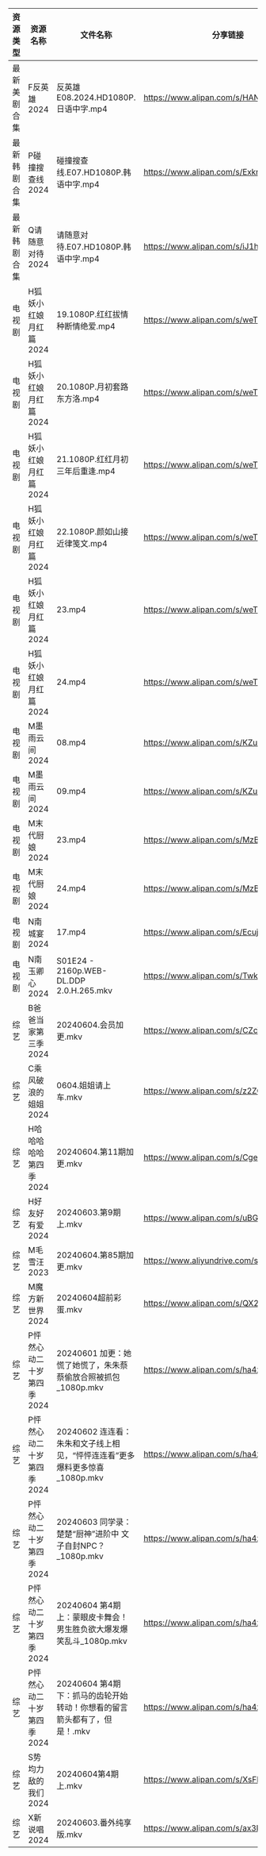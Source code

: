 | 资源类型   | 资源名称            | 文件名称                                             | 分享链接                                      | 更新时间                |
| ------ | --------------- | ------------------------------------------------ | ----------------------------------------- | ------------------- |
| 最新美剧合集 | F反英雄2024        | 反英雄E08.2024.HD1080P.日语中字.mp4                     | https://www.alipan.com/s/HAN9MAupm94      | 2024-06-04 00:08:07 |
| 最新韩剧合集 | P碰撞搜查线2024      | 碰撞搜查线.E07.HD1080P.韩语中字.mp4                       | https://www.alipan.com/s/ExkrRtDoNYC      | 2024-06-04 08:06:10 |
| 最新韩剧合集 | Q请随意对待2024      | 请随意对待.E07.HD1080P.韩语中字.mp4                       | https://www.alipan.com/s/iJ1hfG7FjwZ      | 2024-06-04 08:06:18 |
| 电视剧    | H狐妖小红娘月红篇2024   | 19.1080P.红红拔情种断情绝爱.mp4                           | https://www.alipan.com/s/weTfTwEnXmN      | 2024-06-04 10:30:11 |
| 电视剧    | H狐妖小红娘月红篇2024   | 20.1080P.月初套路东方洛.mp4                             | https://www.alipan.com/s/weTfTwEnXmN      | 2024-06-04 10:30:11 |
| 电视剧    | H狐妖小红娘月红篇2024   | 21.1080P.红红月初三年后重逢.mp4                           | https://www.alipan.com/s/weTfTwEnXmN      | 2024-06-04 10:30:10 |
| 电视剧    | H狐妖小红娘月红篇2024   | 22.1080P.颜如山接近律笺文.mp4                            | https://www.alipan.com/s/weTfTwEnXmN      | 2024-06-04 10:30:10 |
| 电视剧    | H狐妖小红娘月红篇2024   | 23.mp4                                           | https://www.alipan.com/s/weTfTwEnXmN      | 2024-06-04 10:30:10 |
| 电视剧    | H狐妖小红娘月红篇2024   | 24.mp4                                           | https://www.alipan.com/s/weTfTwEnXmN      | 2024-06-04 10:30:09 |
| 电视剧    | M墨雨云间2024       | 08.mp4                                           | https://www.alipan.com/s/KZu4X7vNdhK      | 2024-06-04 14:05:37 |
| 电视剧    | M墨雨云间2024       | 09.mp4                                           | https://www.alipan.com/s/KZu4X7vNdhK      | 2024-06-04 14:05:37 |
| 电视剧    | M末代厨娘2024       | 23.mp4                                           | https://www.alipan.com/s/MzBG2dCbCix      | 2024-06-04 14:05:41 |
| 电视剧    | M末代厨娘2024       | 24.mp4                                           | https://www.alipan.com/s/MzBG2dCbCix      | 2024-06-04 14:05:41 |
| 电视剧    | N南城宴2024        | 17.mp4                                           | https://www.alipan.com/s/EcujqdaQJ8C      | 2024-06-04 14:05:53 |
| 电视剧    | N南玉卿心2024       | S01E24 - 2160p.WEB-DL.DDP 2.0.H.265.mkv          | https://www.alipan.com/s/TwkuXQKfGqm      | 2024-06-04 14:05:56 |
| 综艺     | B爸爸当家第三季2024    | 20240604.会员加更.mkv                                | https://www.alipan.com/s/CZcWZGAe35k      | 2024-06-04 14:06:44 |
| 综艺     | C乘风破浪的姐姐2024    | 0604.姐姐请上车.mkv                                   | https://www.alipan.com/s/z2ZQFhKX5nR      | 2024-06-04 14:06:53 |
| 综艺     | H哈哈哈哈哈第四季2024   | 20240604.第11期加更.mkv                              | https://www.alipan.com/s/CgezbEPvmVp      | 2024-06-04 14:07:00 |
| 综艺     | H好友好有爱2024      | 20240603.第9期上.mkv                                | https://www.alipan.com/s/uBGk49PACNT      | 2024-06-04 14:07:03 |
| 综艺     | M毛雪汪2023        | 20240604.第85期加更.mkv                              | https://www.aliyundrive.com/s/asPqfgPRqAg | 2024-06-04 14:07:21 |
| 综艺     | M魔方新世界2024      | 20240604超前彩蛋.mkv                                 | https://www.alipan.com/s/QX27Hz4Mb8P      | 2024-06-04 14:07:31 |
| 综艺     | P怦然心动二十岁第四季2024 | 20240601 加更：她慌了她慌了，朱朱蔡蔡偷放合照被抓包_1080p.mkv         | https://www.alipan.com/s/ha4xzKnmVsm      | 2024-06-04 14:07:39 |
| 综艺     | P怦然心动二十岁第四季2024 | 20240602 连连看：朱朱和文子线上相见，“怦怦连连看”更多爆料更多惊喜_1080p.mkv | https://www.alipan.com/s/ha4xzKnmVsm      | 2024-06-04 14:07:39 |
| 综艺     | P怦然心动二十岁第四季2024 | 20240603 同学录：楚楚“厨神”进阶中 文子自封NPC？_1080p.mkv        | https://www.alipan.com/s/ha4xzKnmVsm      | 2024-06-04 14:07:39 |
| 综艺     | P怦然心动二十岁第四季2024 | 20240604 第4期 上：蒙眼皮卡舞会！男生胜负欲大爆发爆笑乱斗_1080p.mkv     | https://www.alipan.com/s/ha4xzKnmVsm      | 2024-06-04 14:07:38 |
| 综艺     | P怦然心动二十岁第四季2024 | 20240604 第4期 下：抓马的齿轮开始转动！你想看的留言箭头都有了，但是！.mkv     | https://www.alipan.com/s/ha4xzKnmVsm      | 2024-06-04 14:07:38 |
| 综艺     | S势均力敌的我们2024    | 20240604第4期上.mkv                                 | https://www.alipan.com/s/XsFhEtje2h7      | 2024-06-04 14:07:44 |
| 综艺     | X新说唱2024        | 20240603.番外纯享版.mkv                               | https://www.alipan.com/s/ax3krBHPWuN      | 2024-06-04 14:08:04 |

